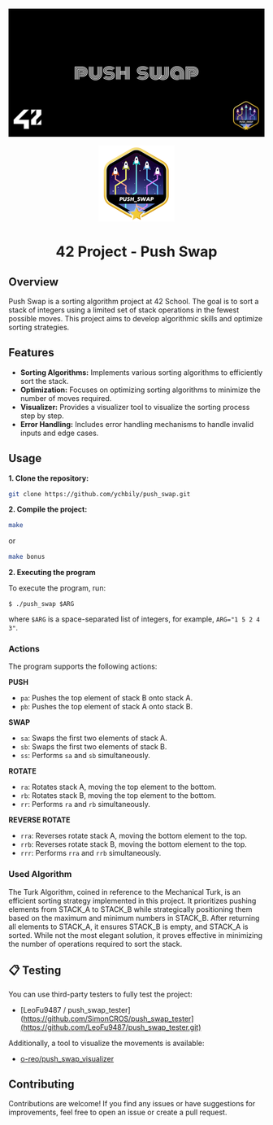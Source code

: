 ###
<p align="center">
  <img src="else/cover-push_swap-bonus.png" alt="cover_push_swap_bonus"/>
</p>

<p align="center">
  <img src="else/push_swapm.png" alt="push_swap_badge"/>
</p>
<h1 align="center">
 42 Project - Push Swap
</h1>

## Overview

Push Swap is a sorting algorithm project at 42 School. The goal is to sort a stack of integers using a limited set of stack operations in the fewest possible moves. This project aims to develop algorithmic skills and optimize sorting strategies.

## Features

- **Sorting Algorithms:** Implements various sorting algorithms to efficiently sort the stack.
- **Optimization:** Focuses on optimizing sorting algorithms to minimize the number of moves required.
- **Visualizer:** Provides a visualizer tool to visualize the sorting process step by step.
- **Error Handling:** Includes error handling mechanisms to handle invalid inputs and edge cases.

## Usage

**1. Clone the repository:**

```bash
git clone https://github.com/ychbily/push_swap.git
```
**2. Compile the project:**
```bash
make
```
or
```bash
make bonus
```
**2. Executing the program**

To execute the program, run:

```shell
$ ./push_swap $ARG
```

where `$ARG` is a space-separated list of integers, for example, `ARG="1 5 2 4 3"`.

### Actions

The program supports the following actions:

**PUSH**
- `pa`: Pushes the top element of stack B onto stack A.
- `pb`: Pushes the top element of stack A onto stack B.

**SWAP**
- `sa`: Swaps the first two elements of stack A.
- `sb`: Swaps the first two elements of stack B.
- `ss`: Performs `sa` and `sb` simultaneously.

**ROTATE**
- `ra`: Rotates stack A, moving the top element to the bottom.
- `rb`: Rotates stack B, moving the top element to the bottom.
- `rr`: Performs `ra` and `rb` simultaneously.

**REVERSE ROTATE**
- `rra`: Reverses rotate stack A, moving the bottom element to the top.
- `rrb`: Reverses rotate stack B, moving the bottom element to the top.
- `rrr`: Performs `rra` and `rrb` simultaneously.

### Used Algorithm

The Turk Algorithm, coined in reference to the Mechanical Turk, is an efficient sorting strategy implemented in this project. It prioritizes pushing elements from STACK_A to STACK_B while strategically positioning them based on the maximum and minimum numbers in STACK_B. After returning all elements to STACK_A, it ensures STACK_B is empty, and STACK_A is sorted. While not the most elegant solution, it proves effective in minimizing the number of operations required to sort the stack.

## 📋 Testing

You can use third-party testers to fully test the project:

- [LeoFu9487 / push_swap_tester](https://github.com/SimonCROS/push_swap_tester](https://github.com/LeoFu9487/push_swap_tester.git)

Additionally, a tool to visualize the movements is available:

- [o-reo/push_swap_visualizer](https://github.com/o-reo/push_swap_visualizer)

## Contributing
Contributions are welcome! If you find any issues or have suggestions for improvements, feel free to open an issue or create a pull request.
